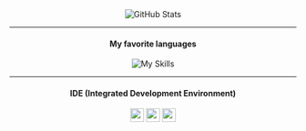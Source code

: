<div align="center">
  <img src="https://github-readme-stats.vercel.app/api?username=failutee&show_icons=true&title_color=ff69b4&icon_color=ff69b4&text_color=9f9f9f&bg_color=151515" alt="GitHub Stats" />
</div>

---

<div align="center">
  <h4>My favorite languages</h4>
  <img src="https://skillicons.dev/icons?i=java,kotlin,python" alt="My Skills" />
</div>

---

<div align="center">
  <h4>IDE (Integrated Development Environment)</h4>
  <img src="https://img.shields.io/badge/IntelliJ%20Idea-for--the--badge?style=for-the-badge&logo=intellij-idea&color=ff69b4" height="24px" />
  <img src="https://img.shields.io/badge/Visual%20Studio%20Code-for--the--badge?style=for-the-badge&logo=visual-studio-code&color=ff69b4" height="24px" />
  <img src="https://img.shields.io/badge/PyCharm-for--the--badge?style=for-the-badge&logo=pycharm&color=ff69b4" height="24px" />
</div>

